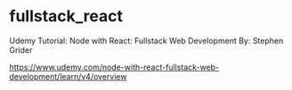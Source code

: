 # fullstack_react
Udemy Tutorial: Node with React: Fullstack Web Development
By: Stephen Grider

https://www.udemy.com/node-with-react-fullstack-web-development/learn/v4/overview
